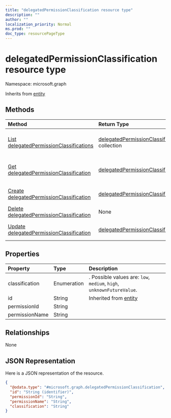 ```yaml
---
title: "delegatedPermissionClassification resource type"
description: ""
author: ""
localization_priority: Normal
ms.prod: ""
doc_type: resourcePageType
---
```


# delegatedPermissionClassification resource type


Namespace: microsoft.graph




Inherits from [entity](../resources/entity.md)

## Methods
|Method|Return Type|Description|
|:---|:---|:---|
|[List delegatedPermissionClassifications](../api/delegatedpermissionclassification-list.md)|[delegatedPermissionClassification](../resources/delegatedpermissionclassification.md) collection|List properties and relationships of the [delegatedPermissionClassification](../resources/delegatedpermissionclassification.md) objects.|
|[Get delegatedPermissionClassification](../api/delegatedpermissionclassification-get.md)|[delegatedPermissionClassification](../resources/delegatedpermissionclassification.md)|Read properties and relationships of the [delegatedPermissionClassification](../resources/delegatedpermissionclassification.md) object.|
|[Create delegatedPermissionClassification](../api/delegatedpermissionclassification-create.md)|[delegatedPermissionClassification](../resources/delegatedpermissionclassification.md)|Create a new [delegatedPermissionClassification](../resources/delegatedpermissionclassification.md) object.|
|[Delete delegatedPermissionClassification](../api/delegatedpermissionclassification-delete.md)|None|Deletes a [delegatedPermissionClassification](../resources/delegatedpermissionclassification.md).|
|[Update delegatedPermissionClassification](../api/delegatedpermissionclassification-update.md)|[delegatedPermissionClassification](../resources/delegatedpermissionclassification.md)|Update the properties of a [delegatedPermissionClassification](../resources/delegatedpermissionclassification.md) object.|

## Properties
|Property|Type|Description|
|:---|:---|:---|
|classification|Enumeration|. Possible values are: `low`, `medium`, `high`, `unknownFutureValue`.|
|id|String| Inherited from [entity](../resources/entity.md)|
|permissionId|String||
|permissionName|String||

## Relationships
None

## JSON Representation
Here is a JSON representation of the resource.
<!-- {
  "blockType": "resource",
  "keyProperty": "id",
  "@odata.type": "microsoft.graph.delegatedPermissionClassification",
  "baseType": "microsoft.graph.entity",
  "openType": false
}
-->
``` json
{
  "@odata.type": "#microsoft.graph.delegatedPermissionClassification",
  "id": "String (identifier)",
  "permissionId": "String",
  "permissionName": "String",
  "classification": "String"
}
```

